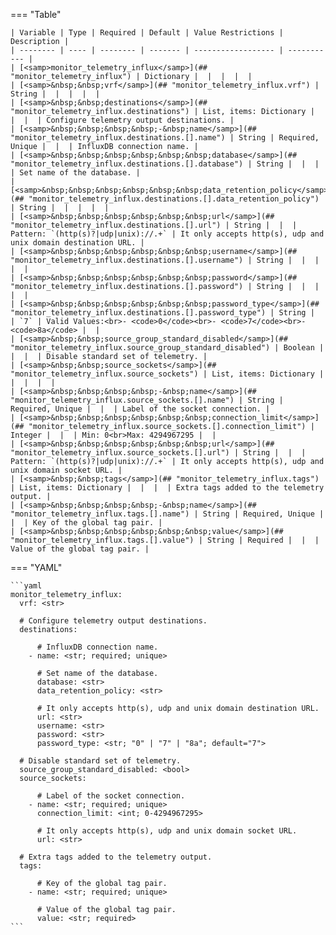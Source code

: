 <!--
  ~ Copyright (c) 2024 Arista Networks, Inc.
  ~ Use of this source code is governed by the Apache License 2.0
  ~ that can be found in the LICENSE file.
  -->
=== "Table"

    | Variable | Type | Required | Default | Value Restrictions | Description |
    | -------- | ---- | -------- | ------- | ------------------ | ----------- |
    | [<samp>monitor_telemetry_influx</samp>](## "monitor_telemetry_influx") | Dictionary |  |  |  |  |
    | [<samp>&nbsp;&nbsp;vrf</samp>](## "monitor_telemetry_influx.vrf") | String |  |  |  |  |
    | [<samp>&nbsp;&nbsp;destinations</samp>](## "monitor_telemetry_influx.destinations") | List, items: Dictionary |  |  |  | Configure telemetry output destinations. |
    | [<samp>&nbsp;&nbsp;&nbsp;&nbsp;-&nbsp;name</samp>](## "monitor_telemetry_influx.destinations.[].name") | String | Required, Unique |  |  | InfluxDB connection name. |
    | [<samp>&nbsp;&nbsp;&nbsp;&nbsp;&nbsp;&nbsp;database</samp>](## "monitor_telemetry_influx.destinations.[].database") | String |  |  |  | Set name of the database. |
    | [<samp>&nbsp;&nbsp;&nbsp;&nbsp;&nbsp;&nbsp;data_retention_policy</samp>](## "monitor_telemetry_influx.destinations.[].data_retention_policy") | String |  |  |  |  |
    | [<samp>&nbsp;&nbsp;&nbsp;&nbsp;&nbsp;&nbsp;url</samp>](## "monitor_telemetry_influx.destinations.[].url") | String |  |  | Pattern: `(http(s)?|udp|unix)://.+` | It only accepts http(s), udp and unix domain destination URL. |
    | [<samp>&nbsp;&nbsp;&nbsp;&nbsp;&nbsp;&nbsp;username</samp>](## "monitor_telemetry_influx.destinations.[].username") | String |  |  |  |  |
    | [<samp>&nbsp;&nbsp;&nbsp;&nbsp;&nbsp;&nbsp;password</samp>](## "monitor_telemetry_influx.destinations.[].password") | String |  |  |  |  |
    | [<samp>&nbsp;&nbsp;&nbsp;&nbsp;&nbsp;&nbsp;password_type</samp>](## "monitor_telemetry_influx.destinations.[].password_type") | String |  | `7` | Valid Values:<br>- <code>0</code><br>- <code>7</code><br>- <code>8a</code> |  |
    | [<samp>&nbsp;&nbsp;source_group_standard_disabled</samp>](## "monitor_telemetry_influx.source_group_standard_disabled") | Boolean |  |  |  | Disable standard set of telemetry. |
    | [<samp>&nbsp;&nbsp;source_sockets</samp>](## "monitor_telemetry_influx.source_sockets") | List, items: Dictionary |  |  |  |  |
    | [<samp>&nbsp;&nbsp;&nbsp;&nbsp;-&nbsp;name</samp>](## "monitor_telemetry_influx.source_sockets.[].name") | String | Required, Unique |  |  | Label of the socket connection. |
    | [<samp>&nbsp;&nbsp;&nbsp;&nbsp;&nbsp;&nbsp;connection_limit</samp>](## "monitor_telemetry_influx.source_sockets.[].connection_limit") | Integer |  |  | Min: 0<br>Max: 4294967295 |  |
    | [<samp>&nbsp;&nbsp;&nbsp;&nbsp;&nbsp;&nbsp;url</samp>](## "monitor_telemetry_influx.source_sockets.[].url") | String |  |  | Pattern: `(http(s)?|udp|unix)://.+` | It only accepts http(s), udp and unix domain socket URL. |
    | [<samp>&nbsp;&nbsp;tags</samp>](## "monitor_telemetry_influx.tags") | List, items: Dictionary |  |  |  | Extra tags added to the telemetry output. |
    | [<samp>&nbsp;&nbsp;&nbsp;&nbsp;-&nbsp;name</samp>](## "monitor_telemetry_influx.tags.[].name") | String | Required, Unique |  |  | Key of the global tag pair. |
    | [<samp>&nbsp;&nbsp;&nbsp;&nbsp;&nbsp;&nbsp;value</samp>](## "monitor_telemetry_influx.tags.[].value") | String | Required |  |  | Value of the global tag pair. |

=== "YAML"

    ```yaml
    monitor_telemetry_influx:
      vrf: <str>

      # Configure telemetry output destinations.
      destinations:

          # InfluxDB connection name.
        - name: <str; required; unique>

          # Set name of the database.
          database: <str>
          data_retention_policy: <str>

          # It only accepts http(s), udp and unix domain destination URL.
          url: <str>
          username: <str>
          password: <str>
          password_type: <str; "0" | "7" | "8a"; default="7">

      # Disable standard set of telemetry.
      source_group_standard_disabled: <bool>
      source_sockets:

          # Label of the socket connection.
        - name: <str; required; unique>
          connection_limit: <int; 0-4294967295>

          # It only accepts http(s), udp and unix domain socket URL.
          url: <str>

      # Extra tags added to the telemetry output.
      tags:

          # Key of the global tag pair.
        - name: <str; required; unique>

          # Value of the global tag pair.
          value: <str; required>
    ```
